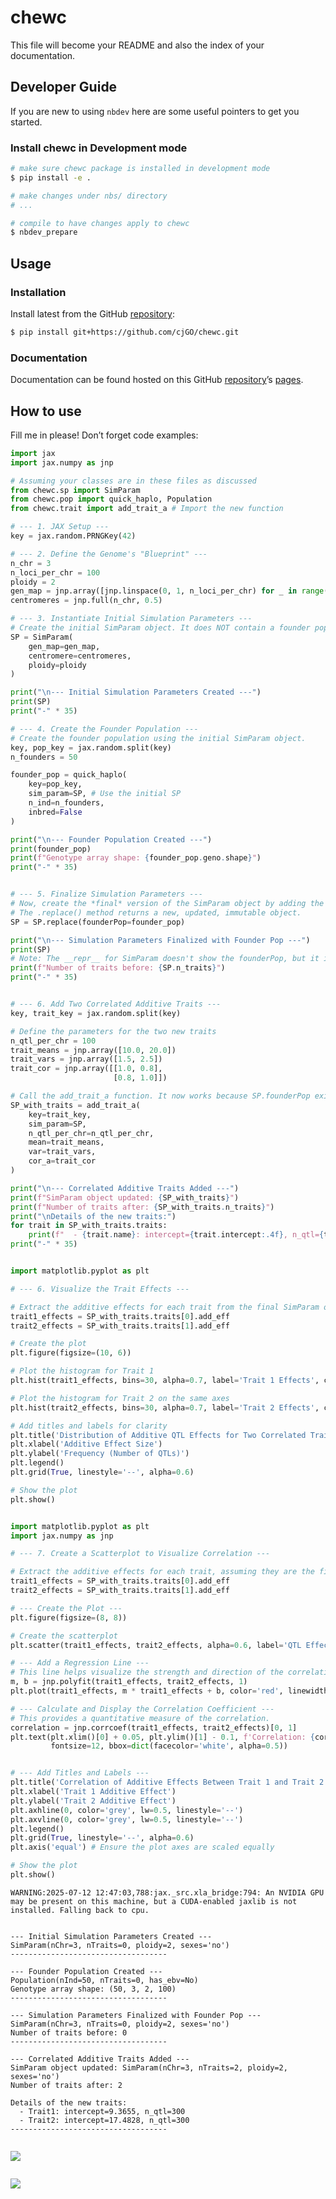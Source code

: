# chewc


<!-- WARNING: THIS FILE WAS AUTOGENERATED! DO NOT EDIT! -->

This file will become your README and also the index of your
documentation.

## Developer Guide

If you are new to using `nbdev` here are some useful pointers to get you
started.

### Install chewc in Development mode

``` sh
# make sure chewc package is installed in development mode
$ pip install -e .

# make changes under nbs/ directory
# ...

# compile to have changes apply to chewc
$ nbdev_prepare
```

## Usage

### Installation

Install latest from the GitHub
[repository](https://github.com/cjGO/chewc):

``` sh
$ pip install git+https://github.com/cjGO/chewc.git
```

### Documentation

Documentation can be found hosted on this GitHub
[repository](https://github.com/cjGO/chewc)’s
[pages](https://cjGO.github.io/chewc/).

## How to use

Fill me in please! Don’t forget code examples:

``` python
import jax
import jax.numpy as jnp

# Assuming your classes are in these files as discussed
from chewc.sp import SimParam
from chewc.pop import quick_haplo, Population
from chewc.trait import add_trait_a # Import the new function

# --- 1. JAX Setup ---
key = jax.random.PRNGKey(42)

# --- 2. Define the Genome's "Blueprint" ---
n_chr = 3
n_loci_per_chr = 100
ploidy = 2 
gen_map = jnp.array([jnp.linspace(0, 1, n_loci_per_chr) for _ in range(n_chr)])
centromeres = jnp.full(n_chr, 0.5)

# --- 3. Instantiate Initial Simulation Parameters ---
# Create the initial SimParam object. It does NOT contain a founder population yet.
SP = SimParam(
    gen_map=gen_map,
    centromere=centromeres,
    ploidy=ploidy
)

print("\n--- Initial Simulation Parameters Created ---")
print(SP)
print("-" * 35)

# --- 4. Create the Founder Population ---
# Create the founder population using the initial SimParam object.
key, pop_key = jax.random.split(key)
n_founders = 50 

founder_pop = quick_haplo(
    key=pop_key,
    sim_param=SP, # Use the initial SP
    n_ind=n_founders,
    inbred=False
)

print("\n--- Founder Population Created ---")
print(founder_pop)
print(f"Genotype array shape: {founder_pop.geno.shape}")
print("-" * 35)


# --- 5. Finalize Simulation Parameters ---
# Now, create the *final* version of the SimParam object by adding the founder population.
# The .replace() method returns a new, updated, immutable object.
SP = SP.replace(founderPop=founder_pop)

print("\n--- Simulation Parameters Finalized with Founder Pop ---")
print(SP)
# Note: The __repr__ for SimParam doesn't show the founderPop, but it is there.
print(f"Number of traits before: {SP.n_traits}")
print("-" * 35)


# --- 6. Add Two Correlated Additive Traits ---
key, trait_key = jax.random.split(key)

# Define the parameters for the two new traits
n_qtl_per_chr = 100
trait_means = jnp.array([10.0, 20.0])
trait_vars = jnp.array([1.5, 2.5])
trait_cor = jnp.array([[1.0, 0.8],
                       [0.8, 1.0]])

# Call the add_trait_a function. It now works because SP.founderPop exists.
SP_with_traits = add_trait_a(
    key=trait_key,
    sim_param=SP,
    n_qtl_per_chr=n_qtl_per_chr,
    mean=trait_means,
    var=trait_vars,
    cor_a=trait_cor
)

print("\n--- Correlated Additive Traits Added ---")
print(f"SimParam object updated: {SP_with_traits}")
print(f"Number of traits after: {SP_with_traits.n_traits}")
print("\nDetails of the new traits:")
for trait in SP_with_traits.traits:
    print(f"  - {trait.name}: intercept={trait.intercept:.4f}, n_qtl={trait.n_loci}")
print("-" * 35)


import matplotlib.pyplot as plt

# --- 6. Visualize the Trait Effects ---

# Extract the additive effects for each trait from the final SimParam object
trait1_effects = SP_with_traits.traits[0].add_eff
trait2_effects = SP_with_traits.traits[1].add_eff

# Create the plot
plt.figure(figsize=(10, 6))

# Plot the histogram for Trait 1
plt.hist(trait1_effects, bins=30, alpha=0.7, label='Trait 1 Effects', color='blue')

# Plot the histogram for Trait 2 on the same axes
plt.hist(trait2_effects, bins=30, alpha=0.7, label='Trait 2 Effects', color='red')

# Add titles and labels for clarity
plt.title('Distribution of Additive QTL Effects for Two Correlated Traits')
plt.xlabel('Additive Effect Size')
plt.ylabel('Frequency (Number of QTLs)')
plt.legend()
plt.grid(True, linestyle='--', alpha=0.6)

# Show the plot
plt.show()


import matplotlib.pyplot as plt
import jax.numpy as jnp

# --- 7. Create a Scatterplot to Visualize Correlation ---

# Extract the additive effects for each trait, assuming they are the first two traits
trait1_effects = SP_with_traits.traits[0].add_eff
trait2_effects = SP_with_traits.traits[1].add_eff

# --- Create the Plot ---
plt.figure(figsize=(8, 8))

# Create the scatterplot
plt.scatter(trait1_effects, trait2_effects, alpha=0.6, label='QTL Effects')

# --- Add a Regression Line ---
# This line helps visualize the strength and direction of the correlation
m, b = jnp.polyfit(trait1_effects, trait2_effects, 1)
plt.plot(trait1_effects, m * trait1_effects + b, color='red', linewidth=2, label='Regression Line')

# --- Calculate and Display the Correlation Coefficient ---
# This provides a quantitative measure of the correlation.
correlation = jnp.corrcoef(trait1_effects, trait2_effects)[0, 1]
plt.text(plt.xlim()[0] + 0.05, plt.ylim()[1] - 0.1, f'Correlation: {correlation:.4f}',
         fontsize=12, bbox=dict(facecolor='white', alpha=0.5))


# --- Add Titles and Labels ---
plt.title('Correlation of Additive Effects Between Trait 1 and Trait 2')
plt.xlabel('Trait 1 Additive Effect')
plt.ylabel('Trait 2 Additive Effect')
plt.axhline(0, color='grey', lw=0.5, linestyle='--')
plt.axvline(0, color='grey', lw=0.5, linestyle='--')
plt.legend()
plt.grid(True, linestyle='--', alpha=0.6)
plt.axis('equal') # Ensure the plot axes are scaled equally

# Show the plot
plt.show()
```

    WARNING:2025-07-12 12:47:03,788:jax._src.xla_bridge:794: An NVIDIA GPU may be present on this machine, but a CUDA-enabled jaxlib is not installed. Falling back to cpu.


    --- Initial Simulation Parameters Created ---
    SimParam(nChr=3, nTraits=0, ploidy=2, sexes='no')
    -----------------------------------

    --- Founder Population Created ---
    Population(nInd=50, nTraits=0, has_ebv=No)
    Genotype array shape: (50, 3, 2, 100)
    -----------------------------------

    --- Simulation Parameters Finalized with Founder Pop ---
    SimParam(nChr=3, nTraits=0, ploidy=2, sexes='no')
    Number of traits before: 0
    -----------------------------------

    --- Correlated Additive Traits Added ---
    SimParam object updated: SimParam(nChr=3, nTraits=2, ploidy=2, sexes='no')
    Number of traits after: 2

    Details of the new traits:
      - Trait1: intercept=9.3655, n_qtl=300
      - Trait2: intercept=17.4828, n_qtl=300
    -----------------------------------

``` python
```

![](index_files/figure-commonmark/cell-3-output-1.png)

``` python
```

![](index_files/figure-commonmark/cell-4-output-1.png)

